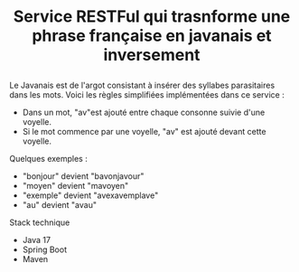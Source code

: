 # <p align="center">Service RESTFul qui trasnforme une phrase française en javanais et inversement</p>

Le Javanais est de l'argot consistant à insérer des syllabes parasitaires dans les mots. Voici les règles simplifiées implémentées dans ce service :
- Dans un mot, "av"est ajouté entre chaque consonne suivie d'une voyelle.
- Si le mot commence par une voyelle, "av" est ajouté devant cette voyelle.

Quelques exemples :
- "bonjour" devient "bavonjavour"
- "moyen" devient "mavoyen"
- "exemple" devient "avexavemplave"
- "au" devient "avau"

Stack technique
- Java 17
- Spring Boot
- Maven
